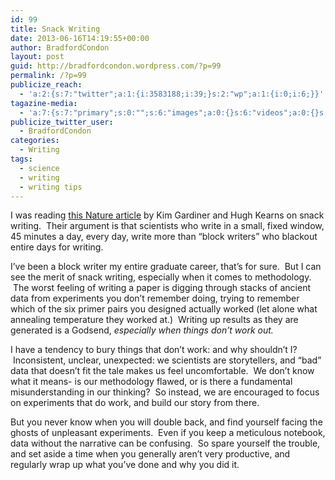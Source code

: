 ```yaml
---
id: 99
title: Snack Writing
date: 2013-06-16T14:19:55+00:00
author: BradfordCondon
layout: post
guid: http://bradfordcondon.wordpress.com/?p=99
permalink: /?p=99
publicize_reach:
  - 'a:2:{s:7:"twitter";a:1:{i:3583188;i:39;}s:2:"wp";a:1:{i:0;i:6;}}'
tagazine-media:
  - 'a:7:{s:7:"primary";s:0:"";s:6:"images";a:0:{}s:6:"videos";a:0:{}s:11:"image_count";i:0;s:6:"author";s:8:"37172565";s:7:"blog_id";s:8:"51189331";s:9:"mod_stamp";s:19:"2013-06-16 14:19:55";}'
publicize_twitter_user:
  - BradfordCondon
categories:
  - Writing
tags:
  - science
  - writing
  - writing tips
---
```

I was reading [this Nature article](http://www.nature.com/naturejobs/science/articles/10.1038/nj7354-129a) by Kim Gardiner and Hugh Kearns on snack writing.  Their argument is that scientists who write in a small, fixed window, 45 minutes a day, every day, write more than &#8220;block writers&#8221; who blackout entire days for writing.

I&#8217;ve been a block writer my entire graduate career, that&#8217;s for sure.  But I can see the merit of snack writing, especially when it comes to methodology.  The worst feeling of writing a paper is digging through stacks of ancient data from experiments you don&#8217;t remember doing, trying to remember which of the six primer pairs you designed actually worked (let alone what annealing temperature they worked at.)  Writing up results as they are generated is a Godsend, _especially when things don&#8217;t work out._

I have a tendency to bury things that don&#8217;t work: and why shouldn&#8217;t I?  Inconsistent, unclear, unexpected: we scientists are storytellers, and &#8220;bad&#8221; data that doesn&#8217;t fit the tale makes us feel uncomfortable.  We don&#8217;t know what it means- is our methodology flawed, or is there a fundamental misunderstanding in our thinking?  So instead, we are encouraged to focus on experiments that do work, and build our story from there.

But you never know when you will double back, and find yourself facing the ghosts of unpleasant experiments.  Even if you keep a meticulous notebook, data without the narrative can be confusing.  So spare yourself the trouble, and set aside a time when you generally aren&#8217;t very productive, and regularly wrap up what you&#8217;ve done and why you did it.